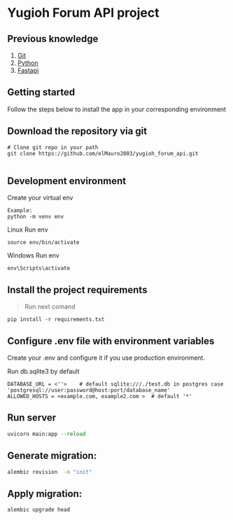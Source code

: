 # Yugioh Forum API project

## Previous knowledge
<!-- UL -->
1. [Git](https://github.com/)
2. [Python](https://www.python.org/)
3. [Fastapi](https://fastapi.tiangolo.com/)

## Getting started

Follow the steps below to install the app in your corresponding environment

## Download the repository via git

```
# Clone git repo in your path
git clone https://github.com/elMauro2003/yugioh_forum_api.git
      
```

## Development environment 

Create your virtual env 

```
Example:
python -m venv env    
```
Linux Run env
```
source env/bin/activate
```

Windows Run env
```
env\Scripts\activate
```


## Install the project requirements

>Run next comand 
```
pip install -r requirements.txt
```

## Configure .env file with environment variables


Create your .env and configure it if you use production environment. 

Run db.sqlite3 by default

```
DATABASE_URL = <''>    # default sqlite:///./test.db in postgres case 'postgresql://user:password@host:port/database_name'
ALLOWED_HOSTS = <example.com, example2.com >  # default '*'

```


## Run server

```python
uvicorn main:app --reload
```


## Generate migration:

```cmd
alembic revision  -m "init"
```

## Apply migration:

```cmd
alembic upgrade head
```